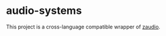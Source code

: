 # audio-systems

This project is a cross-language compatible wrapper of [zaudio](https://github.com/zig-gamedev/zaudio).
